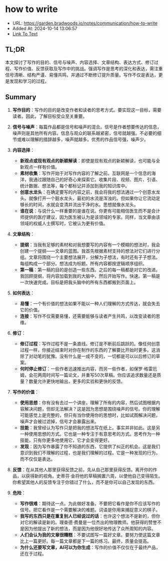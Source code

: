 # how to write
- URL: https://garden.bradwoods.io/notes/communication/how-to-write
- Added At: 2024-10-14 13:06:57
- [Link To Text](2024-10-14-how-to-write_raw.md)

## TL;DR
本文探讨了写作的目的、信号与噪声、内容选择、文章结构、表达方式、修订过程、写作价值、反馈获取及写作中的挑战。强调写作是思考的深化和表达，需注重信号清晰、结构严谨、易懂共鸣，并通过不断修订提升质量。写作不仅是表达，更是发现和学习的过程。

## Summary
1. **写作目的**：写作的目的是改变作者和读者的思考方式。要实现这一目标，需要读者。因此，了解目标受众至关重要。

2. **信号与噪声**：每篇作品都是信号和噪声的混合。信号是作者想要传达的信息，噪声则是其他所有内容。信息与观众的联系越紧密，信号就越强。不必要的细节或难以理解的措辞越多，噪声就越多。优秀的作品信号强，噪声少。

3. **内容选择**：
   - **新观点或现有观点的新颖解读**：即使是现有观点的新颖解读，也可能与全新观点一样有价值。
   - **素材收集**：写作开始于对写作内容的了解之前。互联网是一个信息的海洋，我通过跟随自己的好奇心来探索它。收集片段、视频、图片、引语、统计数据、想法等，每个都标记并添加到我的知识库中。
   - **创意水龙头**：在确定要写的内容之前，我会将我的想法通过一个创意水龙头。就像打开一个脏水龙头，最初的水流是浑浊的。但如果你让它流动足够长的时间，水就会变清并流出干净的水。思想就像水龙头。
   - **谁在说**：与说什么一样重要的是谁在说。你更有可能相信医生而不是会计师提供的医疗建议，因为医生被认为是该领域的专家。同样，当文章由该领域的权威人士撰写时，它被认为更有价值。

4. **文章结构**：
   - **提纲**：当我有足够的素材和对我想要写的内容有一个模糊的想法时，我会创建一个提纲——文章的蓝图。我首先根据素材支持的想法对它们进行分组。文章将围绕一个主要想法展开，分解为子想法，有时还有子子想法。每组构成一个部分。想法成为标题。所有内容都按逻辑顺序组织。
   - **第一稿**：第一稿的目的是创造一些东西。之后的每一稿都是对它的改进。我回顾提纲，将内容加载到我的大脑中，然后开始写作。快速。第一稿是一次快速完成。目标是把我头脑中的所有东西都搬到页面上。

5. **如何表达**：
   - **易懂**：一个有价值的想法如果不能以一种人们理解的方式传达，就会失去它的价值。
   - **连接**：写作不仅需要易懂，还需要能够与读者产生共鸣，以改变读者的思维。

6. **修订**：
   - **修订过程**：写作过程不是一条直线。修订是不断前后跳跃的。像任何创意过程一样，你接近结束时对你在制作的东西的了解要比开始时更多。这消除了对动笔的犹豫。没有什么是一成不变的，一切都是可以以后修订的草案。
   - **何时停止修订**：一些作者迅速推出内容，而另一些作者，如保罗·格雷厄姆，会花两周时间写一篇论文，并重写50次草稿。你应该追求数量还是质量？数量允许更快地输出，更多的实验和更快的反馈。

7. **写作的价值**：
   - **使用思想**：你有没有去过一个讲座，理解了所有的内容，然后试图根据内容解决问题，但却无法解决？这是因为思想是围绕噪声的信号。你的理解可能感觉上是完整的，但只有当你使用你的思想时，比如试图解决问题，噪声才会被过滤掉，信号才会暴露出来。
   - **技能**：我曾经认为写作只是把我的想法写在纸上。事实并非如此。这是另一种使用思想的方式。它也是一种专注于有意思考的方式。思考作为一种技能，只有你更多地使用它，它才会变得更好。
   - **发现**：因为写作暴露了你不知道的东西，它提供了纠正的机会。这是我们意识到我们不理解的过程，也是我们理解的过程。它是一种发现的行为，而不仅仅是表达。

8. **反馈**：在从其他人那里获得反馈之前，先从自己那里获得反馈。离开你的作品，以获得新的视角。史蒂芬·金将他的草稿搁置六周，以使他自己变得陌生。你希望其他人的反馈专注于你错过了什么，而不是你可以自己发现的东西。

9. **危险**：
   - **写作很难**：期待这一点。为此做好准备。不要把它看作是你不应该写作的信号。把它看作是一个需要解决的难题。词语是你用来捕捉意义的棋子。
   - **我写的东西只是在重复别人已经说过的话**：也许这个想法不是新的，但你对它的解读是新的。理查德·费曼是一位杰出的物理教师。他获得的赞誉不是因为他提出了新的想法，而是因为他很好地传达了众所周知的内容。
   - **人们会认为我的文章很糟糕**：不要试图写一篇好文章。要努力使这篇文章比上一篇更好。每一篇文章都是下一篇的练习。最终，质量会提高。
   - **为什么还要写文章，AI可以为你生成**：写作的价值不仅仅在于最终产品，还在于过程。

